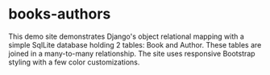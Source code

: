 # books-authors
This demo site demonstrates Django's object relational mapping with a simple SqlLite database holding 2 tables: Book and Author. 
These tables are joined in a many-to-many relationship.
The site uses responsive Bootstrap styling with a few color customizations.

